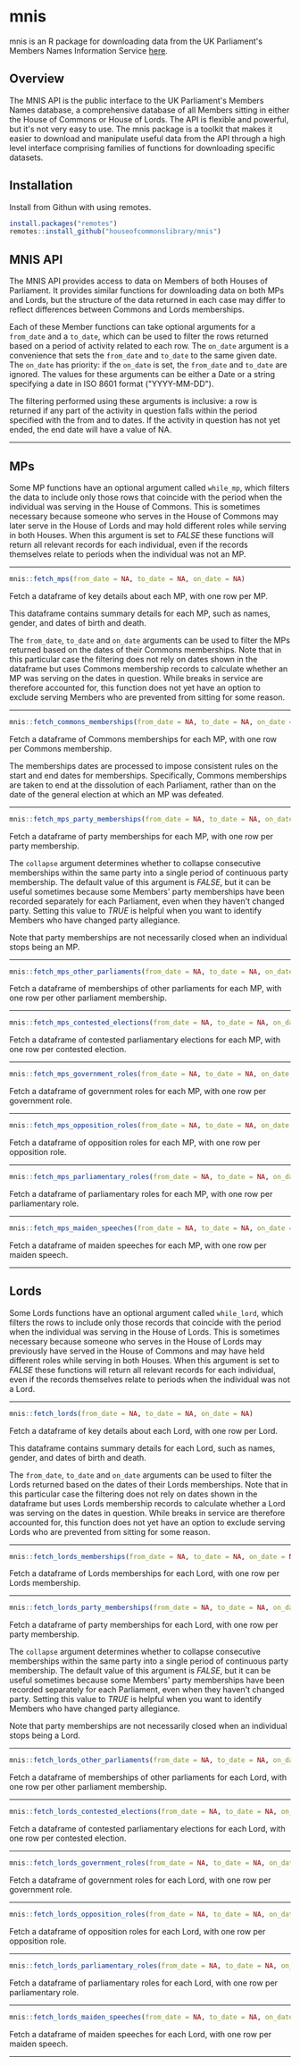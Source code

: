# mnis
mnis is an R package for downloading data from the UK Parliament's Members Names Information Service [here](http://data.parliament.uk/membersdataplatform/memberquery.aspx). 

## Overview
The MNIS API is the public interface to the UK Parliament's Members Names database, a comprehensive database of all Members sitting in either the House of Commons or House of Lords. The API is flexible and powerful, but it's not very easy to use. The mnis package is a toolkit that makes it easier to download and manipulate useful data from the API through a high level interface comprising families of functions for downloading specific datasets.

## Installation
Install from Githun with using remotes.

```r
install.packages("remotes")
remotes::install_github("houseofcommonslibrary/mnis")
```

## MNIS API
The MNIS API provides access to data on Members of both Houses of Parliament. It provides similar functions for downloading data on both MPs and Lords, but the structure of the data returned in each case may differ to reflect differences between Commons and Lords memberships.

Each of these Member functions can take optional arguments for a ```from_date``` and a ```to_date```, which can be used to filter the rows returned based on a period of activity related to each row. The ```on_date``` argument is a convenience that sets the ```from_date``` and ```to_date``` to the same given date. The ```on_date``` has priority: if the ```on_date``` is set, the ```from_date``` and ```to_date``` are ignored. The values for these arguments can be either a Date or a string specifying a date in ISO 8601 format ("YYYY-MM-DD").

The filtering performed using these arguments is inclusive: a row is returned if any part of the activity in question falls within the period specified with the from and to dates. If the activity in question has not yet ended, the end date will have a value of NA.

---

## MPs
Some MP functions have an optional argument called ```while_mp```, which filters the data to include only those rows that coincide with the period when the individual was serving in the House of Commons. This is sometimes necessary because someone who serves in the House of Commons may later serve in the House of Lords and may hold different roles while serving in both Houses. When this argument is set to *FALSE* these functions will return all relevant records for each individual, even if the records themselves relate to periods when the individual was not an MP.

---

```r
mnis::fetch_mps(from_date = NA, to_date = NA, on_date = NA)
```

Fetch a dataframe of key details about each MP, with one row per MP.

This dataframe contains summary details for each MP, such as names, gender, and dates of birth and death.

The ```from_date```, ```to_date``` and ```on_date``` arguments can be used to filter the MPs returned based on the dates of their Commons memberships. Note that in this particular case the filtering does not rely on dates shown in the dataframe but uses Commons membership records to calculate whether an MP was serving on the dates in question. While breaks in service are therefore accounted for, this function does not yet have an option to exclude serving Members who are prevented from sitting for some reason.

---

```r
mnis::fetch_commons_memberships(from_date = NA, to_date = NA, on_date = NA)
```

Fetch a dataframe of Commons memberships for each MP, with one row per Commons membership.

The memberships dates are processed to impose consistent rules on the start and end dates for memberships. Specifically, Commons memberships are taken to end at the dissolution of each Parliament, rather than on the date of the general election at which an MP was defeated.

--- 

```r
mnis::fetch_mps_party_memberships(from_date = NA, to_date = NA, on_date = NA, while_mp = TRUE, collapse = FALSE)
```

Fetch a dataframe of party memberships for each MP, with one row per party membership.

The ```collapse``` argument determines whether to collapse consecutive memberships within the same party into a single period of continuous party membership. The default value of this argument is *FALSE*, but it can be useful sometimes because some Members' party memberships have been recorded separately for each Parliament, even when they haven't changed party. Setting this value to *TRUE* is helpful when you want to identify Members who have changed party allegiance.

Note that party memberships are not necessarily closed when an individual stops being an MP.

--- 

```r
mnis::fetch_mps_other_parliaments(from_date = NA, to_date = NA, on_date = NA)
```

Fetch a dataframe of memberships of other parliaments for each MP, with one row per other parliament membership.

---

```r
mnis::fetch_mps_contested_elections(from_date = NA, to_date = NA, on_date = NA)
```

Fetch a dataframe of contested parliamentary elections for each MP, with one row per contested election.

---

```r
mnis::fetch_mps_government_roles(from_date = NA, to_date = NA, on_date = NA, while_mp = TRUE)
```

Fetch a dataframe of government roles for each MP, with one row per government role.

--- 

```r
mnis::fetch_mps_opposition_roles(from_date = NA, to_date = NA, on_date = NA, while_mp = TRUE)
```

Fetch a dataframe of opposition roles for each MP, with one row per opposition role.

---

```r
mnis::fetch_mps_parliamentary_roles(from_date = NA, to_date = NA, on_date = NA, while_mp = TRUE)
```

Fetch a dataframe of parliamentary roles for each MP, with one row per parliamentary role.

---

```r
mnis::fetch_mps_maiden_speeches(from_date = NA, to_date = NA, on_date = NA)
```

Fetch a dataframe of maiden speeches for each MP, with one row per maiden speech.

---

## Lords
Some Lords functions have an optional argument called ```while_lord```, which filters the rows to include only those records that coincide with the period when the individual was serving in the House of Lords. This is sometimes necessary because someone who serves in the House of Lords may previously have served in the House of Commons and may have held different roles while serving in both Houses. When this argument is set to *FALSE* these functions will return all relevant records for each individual, even if the records themselves relate to periods when the individual was not a Lord.

---

```r
mnis::fetch_lords(from_date = NA, to_date = NA, on_date = NA)
```

Fetch a dataframe of key details about each Lord, with one row per Lord.

This dataframe contains summary details for each Lord, such as names, gender, and dates of birth and death.

The ```from_date```, ```to_date``` and ```on_date``` arguments can be used to filter the Lords returned based on the dates of their Lords memberships. Note that in this particular case the filtering does not rely on dates shown in the dataframe but uses Lords membership records to calculate whether a Lord was serving on the dates in question. While breaks in service are therefore accounted for, this function does not yet have an option to exclude serving Lords who are prevented from sitting for some reason.

---

```r
mnis::fetch_lords_memberships(from_date = NA, to_date = NA, on_date = NA)
```

Fetch a dataframe of Lords memberships for each Lord, with one row per Lords membership.

--- 

```r
mnis::fetch_lords_party_memberships(from_date = NA, to_date = NA, on_date = NA, while_lord = TRUE, collapse = FALSE)
```

Fetch a dataframe of party memberships for each Lord, with one row per party membership.

The ```collapse``` argument determines whether to collapse consecutive memberships within the same party into a single period of continuous party membership. The default value of this argument is *FALSE*, but it can be useful sometimes because some Members' party memberships have been recorded separately for each Parliament, even when they haven't changed party. Setting this value to *TRUE* is helpful when you want to identify Members who have changed party allegiance.

Note that party memberships are not necessarily closed when an individual stops being a Lord.

--- 

```r
mnis::fetch_lords_other_parliaments(from_date = NA, to_date = NA, on_date = NA)
```

Fetch a dataframe of memberships of other parliaments for each Lord, with one row per other parliament membership.

---

```r
mnis::fetch_lords_contested_elections(from_date = NA, to_date = NA, on_date = NA)
```

Fetch a dataframe of contested parliamentary elections for each Lord, with one row per contested election.

---

```r
mnis::fetch_lords_government_roles(from_date = NA, to_date = NA, on_date = NA, while_lord = TRUE)
```

Fetch a dataframe of government roles for each Lord, with one row per government role.

--- 

```r
mnis::fetch_lords_opposition_roles(from_date = NA, to_date = NA, on_date = NA, while_lord = TRUE)
```

Fetch a dataframe of opposition roles for each Lord, with one row per opposition role.

---

```r
mnis::fetch_lords_parliamentary_roles(from_date = NA, to_date = NA, on_date = NA, while_lord = TRUE)
```

Fetch a dataframe of parliamentary roles for each Lord, with one row per parliamentary role.

---

```r
mnis::fetch_lords_maiden_speeches(from_date = NA, to_date = NA, on_date = NA)
```

Fetch a dataframe of maiden speeches for each Lord, with one row per maiden speech.

---








